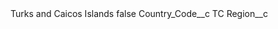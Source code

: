 <?xml version="1.0" encoding="UTF-8"?>
<CustomMetadata xmlns="http://soap.sforce.com/2006/04/metadata" xmlns:xsi="http://www.w3.org/2001/XMLSchema-instance" xmlns:xsd="http://www.w3.org/2001/XMLSchema">
    <label>Turks and Caicos Islands</label>
    <protected>false</protected>
    <values>
        <field>Country_Code__c</field>
        <value xsi:type="xsd:string">TC</value>
    </values>
    <values>
        <field>Region__c</field>
        <value xsi:nil="true"/>
    </values>
</CustomMetadata>
